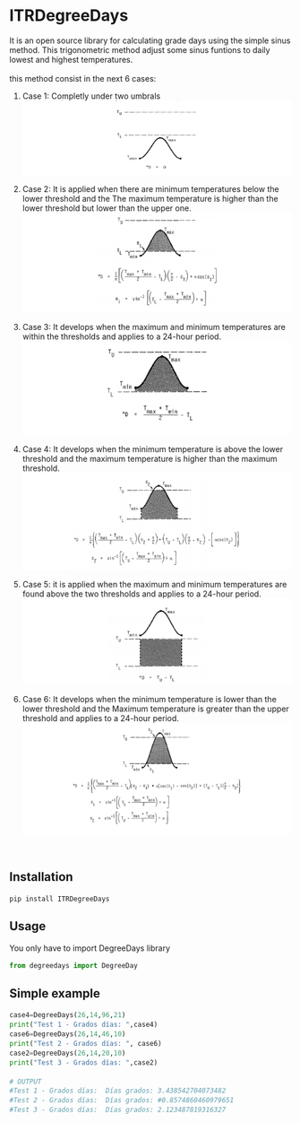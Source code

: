 # ITRDegreeDays
It is an open source library for calculating grade days using the simple sinus method.
This trigonometric method adjust some sinus funtions to daily lowest and highest temperatures.
<br/><br/>this method consist in the next 6 cases:
1. Case 1: Completly under two umbrals
![Case 1](img/case1.PNG)

2. Case 2: It is applied when there are minimum temperatures below the lower threshold and the
The maximum temperature is higher than the lower threshold but lower than the upper one.
![Case 2](img/case2.PNG)

3. Case 3: It develops when the maximum and minimum temperatures are within the
thresholds and applies to a 24-hour period.
![Case 3](img/case3.PNG)

4. Case 4: It develops when the minimum temperature is above the lower threshold
and the maximum temperature is higher than the maximum threshold.
![Case 4](img/case4.PNG)

5. Case 5: it is applied when the maximum and minimum temperatures are found
above the two thresholds and applies to a 24-hour period.
![Case 5](img/case5.PNG)

6. Case 6: It develops when the minimum temperature is lower than the lower threshold and the
Maximum temperature is greater than the upper threshold and applies to a 24-hour period.
![Case 6](img/case6.PNG)

<br/>

## Installation
```
pip install ITRDegreeDays
```

## Usage
You only have to import DegreeDays library
```python
from degreedays import DegreeDay
```
## Simple example

```python 
case4=DegreeDays(26,14,96,21)
print("Test 1 - Grados días: ",case4)
case6=DegreeDays(26,14,46,10)  
print("Test 2 - Grados días: ", case6)
case2=DegreeDays(26,14,20,10)
print("Test 3 - Grados días: ",case2)   

# OUTPUT
#Test 1 - Grados días:  Días grados: 3.438542704073482
#Test 2 - Grados días:  Días grados: #0.8574860460979651
#Test 3 - Grados días:  Días grados: 2.123487819316327
```
